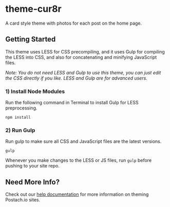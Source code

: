 theme-cur8r
===========

A card style theme with photos for each post on the home page.

## Getting Started

This theme uses LESS for CSS precompiling, and it uses Gulp for compiling the LESS into CSS, and also for concatenating and minifying JavaScript files.

_Note: You do not need LESS and Gulp to use this theme, you can just edit the CSS directly if you like. LESS and Gulp are for advanced users._

### 1) Install Node Modules

Run the following command in Terminal to install Gulp for LESS preprocessing.
```
npm install
```

### 2) Run Gulp

Run gulp to make sure all CSS and JavaScript files are the latest versions.
```
gulp
```
Whenever you make changes to the LESS or JS files, run `gulp` before pushing to your site repo.

## Need More Info? 

Check out our [help documentation](http://help.postach.io/tag/theme-code) for more information on theming Postach.io sites.


